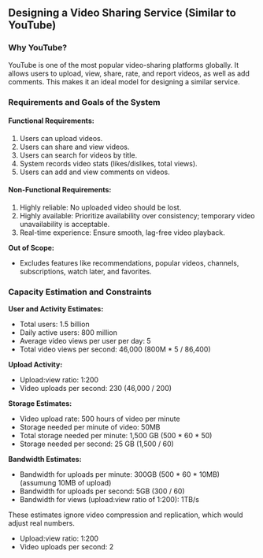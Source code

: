 ## Designing a Video Sharing Service (Similar to YouTube)

### Why YouTube?
YouTube is one of the most popular video-sharing platforms globally. It allows users to upload, view, share, rate, and report videos, as well as add comments. This makes it an ideal model for designing a similar service.

### Requirements and Goals of the System

#### **Functional Requirements:**
1. Users can upload videos.
2. Users can share and view videos.
3. Users can search for videos by title.
4. System records video stats (likes/dislikes, total views).
5. Users can add and view comments on videos.

#### **Non-Functional Requirements:**
1. Highly reliable: No uploaded video should be lost.
2. Highly available: Prioritize availability over consistency; temporary video unavailability is acceptable.
3. Real-time experience: Ensure smooth, lag-free video playback.

**Out of Scope:**
- Excludes features like recommendations, popular videos, channels, subscriptions, watch later, and favorites.


### Capacity Estimation and Constraints

**User and Activity Estimates:**
- Total users: 1.5 billion
- Daily active users: 800 million
- Average video views per user per day: 5
- Total video views per second: 46,000 (800M * 5 / 86,400)

**Upload Activity:**
- Upload:view ratio: 1:200
- Video uploads per second: 230 (46,000 / 200)

**Storage Estimates:**
- Video upload rate: 500 hours of video per minute
- Storage needed per minute of video: 50MB
- Total storage needed per minute: 1,500 GB (500 * 60 * 50)
- Storage needed per second: 25 GB (1,500 / 60)

**Bandwidth Estimates:**
- Bandwidth for uploads per minute: 300GB (500 * 60 * 10MB) (assumung 10MB of upload)
- Bandwidth for uploads per second: 5GB (300 / 60)
- Bandwidth for views (upload:view ratio of 1:200): 1TB/s

These estimates ignore video compression and replication, which would adjust real numbers.
- Upload:view ratio: 1:200
- Video uploads per second: 2